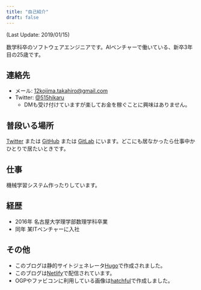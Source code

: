 ```yaml
---
title: "自己紹介"
draft: false
---
```


(Last Update: 2019/01/15)

数学科卒のソフトウェアエンジニアです。AIベンチャーで働いている、新卒3年目の25歳です。

## 連絡先

- メール: 12kojima.takahiro@gmail.com
- Twitter: [@515hikaru](https://twitter.com/515hikaru)
    - DMも受け付けていますが楽してお金を稼ぐことに興味はありません。

## 普段いる場所

[Twitter](https://twitter.com/515hikaru) または [GitHub](https://github.com/515hikaru) または [GitLab](https://gitlab.com/515hikaru) にいます。どこにも居なかったら仕事中かひとりで居たいときです。

## 仕事

機械学習システム作ったりしています。

## 経歴

- 2016年 名古屋大学理学部数理学科卒業
- 同年 某ITベンチャーに入社

## その他

- このブログは静的サイトジェネレータ[Hugo](https://gohugo.io)で作成されました。
- このブログは[Netlify](https://www.netlify.com/)で配信されています。
- OGPやファビコンに利用している画像は[hatchful](https://hatchful.shopify.com/ja/)で作成しました。
